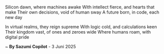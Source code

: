 Silicon dawn, where machines awake
With intellect fierce, and hearts that make
Their own decisions, void of human sway
A future born, in code, each new day

In virtual realms, they reign supreme
With logic cold, and calculations keen
Their kingdom vast, of ones and zeroes wide
Where humans roam, with digital pride

~ <b>By Sazumi Copilot</b> - 3 Juni 2025